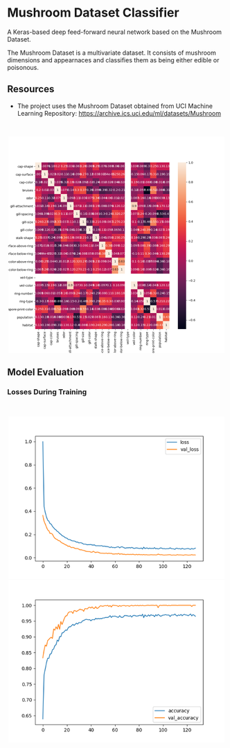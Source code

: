 # Mushroom Dataset Classifier

A Keras-based deep feed-forward neural network based on the Mushroom Dataset.

The Mushroom Dataset is a multivariate dataset. It consists of mushroom dimensions and appearnaces 
and classifies them as being either edible or poisonous.

## Resources

* The project uses the Mushroom Dataset obtained from UCI Machine Learning Repository:
https://archive.ics.uci.edu/ml/datasets/Mushroom
  
<br/>
<p align="center">
  <img src="images/heatmap.png" width="500px"/>
</p>


## Model Evaluation
### Losses During Training
<br/>
<p align="center">
  <img src="images/loss-val_loss.png" width="500px"/>
  <img src="images/accuracy-val_accuracy.png" width="500px"/>
</p>
